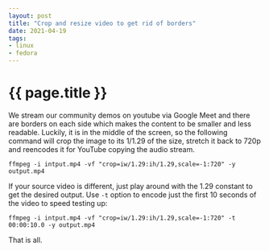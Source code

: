 ```yaml
---
layout: post
title: "Crop and resize video to get rid of borders"
date: 2021-04-19
tags:
- linux
- fedora
---
```

{{ page.title }}
================

We stream our community demos on youtube via Google Meet and there are borders
on each side which makes the content to be smaller and less readable. Luckily,
it is in the middle of the screen, so the following command will crop the image
to its 1/1.29 of the size, stretch it back to 720p and reencodes it for YouTube
copying the audio stream.

    ffmpeg -i intput.mp4 -vf "crop=iw/1.29:ih/1.29,scale=-1:720" -y output.mp4

If your source video is different, just play around with the 1.29 constant to
get the desired output. Use `-t` option to encode just the first 10 seconds of
the video to speed testing up:

    ffmpeg -i intput.mp4 -vf "crop=iw/1.29:ih/1.29,scale=-1:720" -t 00:00:10.0 -y output.mp4

That is all.
